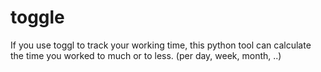 # toggle
If you use toggl to track your working time, this python tool can calculate the time you worked to much or to less. (per day, week, month, ..)
